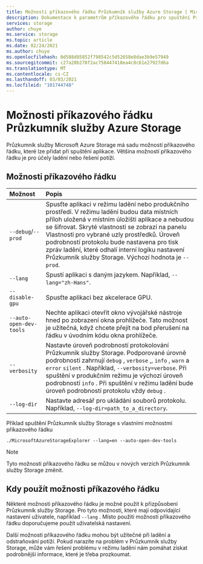 ```yaml
---
title: Možnosti příkazového řádku Průzkumník služby Azure Storage | Microsoft Docs
description: Dokumentace k parametrům příkazového řádku pro spuštění Průzkumník služby Azure Storage
services: storage
author: chuye
ms.service: storage
ms.topic: article
ms.date: 02/24/2021
ms.author: chuye
ms.openlocfilehash: 0d588d85852f798542c5d52658e8dae3b9e57949
ms.sourcegitcommit: c27a20b278f2ac758447418ea4c8c61e27927d6a
ms.translationtype: MT
ms.contentlocale: cs-CZ
ms.lasthandoff: 03/03/2021
ms.locfileid: "101744748"
---
```

# <a name="azure-storage-explorer-command-line-options"></a>Možnosti příkazového řádku Průzkumník služby Azure Storage

Průzkumník služby Microsoft Azure Storage má sadu možností příkazového řádku, které lze přidat při spuštění aplikace. Většina možností příkazového řádku je pro účely ladění nebo řešení potíží.

## <a name="command-line-options"></a>Možnosti příkazového řádku
Možnost  | Popis
:------- | :-----------
`--debug`/`--prod`  | Spusťte aplikaci v režimu ladění nebo produkčního prostředí. V režimu ladění budou data místních příloh uložená v místním úložišti aplikace a nebudou se šifrovat. Skryté vlastnosti se zobrazí na panelu Vlastnosti pro vybrané uzly prostředků. Úroveň podrobností protokolu bude nastavena pro tisk zpráv ladění, které odhalí interní logiku nastavení Průzkumník služby Storage. Výchozí hodnota je `--prod`.
`--lang`  | Spustí aplikaci s daným jazykem. Například, `--lang="zh-Hans"`.
`--disable-gpu` | Spusťte aplikaci bez akcelerace GPU.
`--auto-open-dev-tools` | Nechte aplikaci otevřít okno vývojářské nástroje hned po zobrazení okna prohlížeče. Tato možnost je užitečná, když chcete přejít na bod přerušení na řádku v úvodním kódu okna prohlížeče.
`--verbosity` | Nastavte úroveň podrobností protokolování Průzkumník služby Storage. Podporované úrovně podrobností zahrnují `debug` , `verbose` ,, `info` , `warn` a `error` `silent` . Například, `--verbosity=verbose`. Při spuštění v produkčním režimu je výchozí úroveň podrobností `info` . Při spuštění v režimu ladění bude úroveň podrobností protokolu vždy `debug` .
`--log-dir` | Nastavte adresář pro ukládání souborů protokolu. Například, `--log-dir=path_to_a_directory`.

Příklad spuštění Průzkumník služby Storage s vlastními možnostmi příkazového řádku

```shell
./MicrosoftAzureStorageExplorer --lang=en --auto-open-dev-tools
```

> [!NOTE]
> Tyto možnosti příkazového řádku se můžou v nových verzích Průzkumník služby Storage změnit.

## <a name="when-to-use-command-line-options"></a>Kdy použít možnosti příkazového řádku

Některé možnosti příkazového řádku je možné použít k přizpůsobení Průzkumník služby Storage. Pro tyto možnosti, které mají odpovídající nastavení uživatele, například `--lang` . Místo použití možnosti příkazového řádku doporučujeme použít uživatelská nastavení. 

Další možnosti příkazového řádku mohou být užitečné při ladění a odstraňování potíží. Pokud narazíte na problém v Průzkumník služby Storage, může vám řešení problému v režimu ladění nám pomáhat získat podrobnější informace, které je třeba prozkoumat.